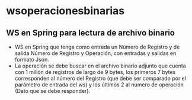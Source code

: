 # wsoperacionesbinarias  

## WS en Spring para lectura de archivo binario

-  WS en Spring que tenga como entrada un Número de Registro y de salida Número de Registro y Operación, con entradas y salidas en formato Json.
-  La operación se debe buscar en el archivo binario adjunto que cuenta con 1 millón de registros de largo de 9 bytes, los primeros 7 bytes corresponden al número del Registro (que debe ser comparado por el parámetro de entrada del ws) y los últimos 2 al número de operación (Dato que se debe responder).
